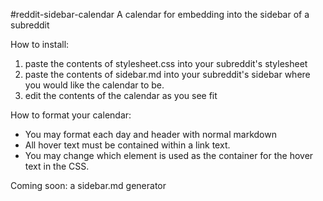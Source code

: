 #reddit-sidebar-calendar
A calendar for embedding into the sidebar of a subreddit

How to install:
  1. paste the contents of stylesheet.css into your subreddit's stylesheet
  2. paste the contents of sidebar.md into your subreddit's sidebar where you would like the calendar to be.
  3. edit the contents of the calendar as you see fit

How to format your calendar:
 - You may format each day and header with normal markdown
 - All hover text must be contained within a link text.
 - You may change which element is used as the container for the hover text in the CSS.

Coming soon: a sidebar.md generator

